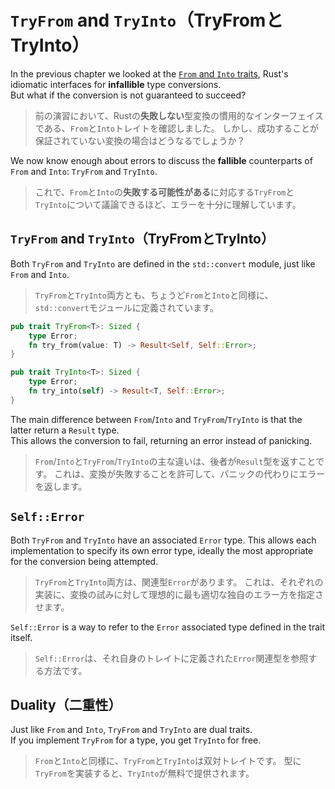# `TryFrom` and `TryInto`（TryFromとTryInto）

In the previous chapter we looked at the [`From` and `Into` traits](../04_traits/09_from.md),
Rust's idiomatic interfaces for **infallible** type conversions.\
But what if the conversion is not guaranteed to succeed?

> 前の演習において、Rustの**失敗しない**型変換の慣用的なインターフェイスである、`From`と`Into`トレイトを確認しました。
> しかし、成功することが保証されていない変換の場合はどうなるでしょうか？

We now know enough about errors to discuss the **fallible** counterparts of `From` and `Into`:
`TryFrom` and `TryInto`.

> これで、`From`と`Into`の**失敗する可能性がある**に対応する`TryFrom`と`TryInto`について議論できるほど、エラーを十分に理解しています。

## `TryFrom` and `TryInto`（TryFromとTryInto）

Both `TryFrom` and `TryInto` are defined in the `std::convert` module, just like `From` and `Into`.

> `TryFrom`と`TryInto`両方とも、ちょうど`From`と`Into`と同様に、`std::convert`モジュールに定義されています。

```rust
pub trait TryFrom<T>: Sized {
    type Error;
    fn try_from(value: T) -> Result<Self, Self::Error>;
}

pub trait TryInto<T>: Sized {
    type Error;
    fn try_into(self) -> Result<T, Self::Error>;
}
```

The main difference between `From`/`Into` and `TryFrom`/`TryInto` is that the latter return a `Result` type.\
This allows the conversion to fail, returning an error instead of panicking.

> `From`/`Into`と`TryFrom`/`TryInto`の主な違いは、後者が`Result`型を返すことです。
> これは、変換が失敗することを許可して、パニックの代わりにエラーを返します。

## `Self::Error`

Both `TryFrom` and `TryInto` have an associated `Error` type.
This allows each implementation to specify its own error type, ideally the most appropriate for the conversion
being attempted.

> `TryFrom`と`TryInto`両方は、関連型`Error`があります。
> これは、それぞれの実装に、変換の試みに対して理想的に最も適切な独自のエラー方を指定させます。

`Self::Error` is a way to refer to the `Error` associated type defined in the trait itself.

> `Self::Error`は、それ自身のトレイトに定義された`Error`関連型を参照する方法です。

## Duality（二重性）

Just like `From` and `Into`, `TryFrom` and `TryInto` are dual traits.\
If you implement `TryFrom` for a type, you get `TryInto` for free.

> `From`と`Into`と同様に、`TryFrom`と`TryInto`は双対トレイトです。
> 型に`TryFrom`を実装すると、`TryInto`が無料で提供されます。
